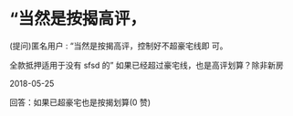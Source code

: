 # “当然是按揭高评，

(提问)匿名用户 : “当然是按揭高评，控制好不超豪宅线即 可。

全款抵押适用于没有 sfsd 的” 如果已经超过豪宅线，也是高评划算？除非新房

2018-05-25

回答：如果已超豪宅也是按揭划算(0 赞)